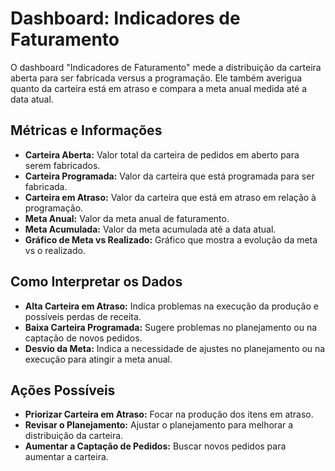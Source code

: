 # Dashboard: Indicadores de Faturamento

O dashboard "Indicadores de Faturamento" mede a distribuição da carteira aberta para ser fabricada versus a programação. Ele também averigua quanto da carteira está em atraso e compara a meta anual medida até a data atual.

## Métricas e Informações

*   **Carteira Aberta:** Valor total da carteira de pedidos em aberto para serem fabricados.
*   **Carteira Programada:** Valor da carteira que está programada para ser fabricada.
*   **Carteira em Atraso:** Valor da carteira que está em atraso em relação à programação.
*   **Meta Anual:** Valor da meta anual de faturamento.
*   **Meta Acumulada:** Valor da meta acumulada até a data atual.
* **Gráfico de Meta vs Realizado:** Gráfico que mostra a evolução da meta vs o realizado.

## Como Interpretar os Dados

*   **Alta Carteira em Atraso:** Indica problemas na execução da produção e possíveis perdas de receita.
*   **Baixa Carteira Programada:** Sugere problemas no planejamento ou na captação de novos pedidos.
*   **Desvio da Meta:** Indica a necessidade de ajustes no planejamento ou na execução para atingir a meta anual.

## Ações Possíveis

*   **Priorizar Carteira em Atraso:** Focar na produção dos itens em atraso.
*   **Revisar o Planejamento:** Ajustar o planejamento para melhorar a distribuição da carteira.
*   **Aumentar a Captação de Pedidos:** Buscar novos pedidos para aumentar a carteira.

